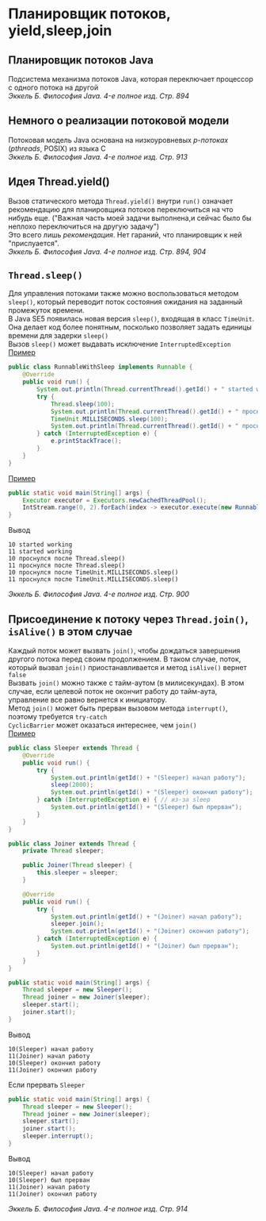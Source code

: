 # Планировщик потоков, yield,sleep,join
## Планировщик потоков Java
Подсистема механизма потоков Java, которая переключает процессор с одного потока на другой<br/>
_Эккель Б. Философия Java. 4-е полное изд. Стр. 894_

## Немного о реализации потоковой модели
Потоковая модель Java основана на низкоуровневых _p-потоках_ (_pthreads_, POSIX) из языка C<br/>
_Эккель Б. Философия Java. 4-е полное изд. Стр. 913_

## Идея Thread.yield()
Вызов статического метода `Thread.yield()` внутри `run()` означает рекомендацию для планировщика потоков переключиться на что нибудь еще. ("Важная часть моей задачи выполнена,и сейчас было бы неплохо переключиться на другую задачу")<br/>
Это всего лишь _рекомендация_. Нет гараний, что планировщик к ней "прислуается".<br/>
_Эккель Б. Философия Java. 4-е полное изд. Стр. 894, 904_

## `Thread.sleep()`
Для управления потоками также можно воспользоваться методом `sleep()`, который переводит поток состояния ожидания на заданный промежуток времени.<br/>
В Java SE5 появилась новая версия `sleep()`, входящая в класс `TimeUnit`. Она делает код более понятным, посколько позволяет задать единицы времени для задерки `sleep()`<br/>
Вызов `sleep()` может выдавать исключение `InterruptedException`<br/>
[Пример](examples/java/threads/sleep/RunnableWithSleep.java)
```java
public class RunnableWithSleep implements Runnable {
    @Override
    public void run() {
        System.out.println(Thread.currentThread().getId() + " started working");
        try {
            Thread.sleep(100);
            System.out.println(Thread.currentThread().getId() + " проснулся после Thread.sleep()");
            TimeUnit.MILLISECONDS.sleep(100);
            System.out.println(Thread.currentThread().getId() + " проснулся после TimeUnit.MILLISECONDS.sleep()");
        } catch (InterruptedException e) {
            e.printStackTrace();
        }
    }
}
```
[Пример](examples/java/threads/sleep/SleepExample.java)
```java
public static void main(String[] args) {
    Executor executor = Executors.newCachedThreadPool();
    IntStream.range(0, 2).forEach(index -> executor.execute(new RunnableWithSleep()));
}
```
Вывод
```
10 started working
11 started working
10 проснулся после Thread.sleep()
11 проснулся после Thread.sleep()
10 проснулся после TimeUnit.MILLISECONDS.sleep()
11 проснулся после TimeUnit.MILLISECONDS.sleep()
```
_Эккель Б. Философия Java. 4-е полное изд. Стр. 900_

## Присоединение к потоку через `Thread.join()`, `isAlive()` в этом случае
Каждый поток может вызвать `join()`, чтобы дождаться завершения другого потока перед своим продолжением. В таком случае, поток, который вызвал `join()` приостанавливается и метод `isAlive()` вернет `false`<br/>
Вызвать `join()` можно также с тайм-аутом (в милисекундах). В этом случае, если целевой поток не окончит работу до тайм-аута, управление все равно вернется к инициатору.<br/>
Метод `join()` может быть прерван вызовом метода `interrupt()`, поэтому требуется `try-catch`<br/>
`CyclicBarrier` может оказаться интереснее, чем `join()`<br/>
[Пример](examples/java/threads/join/Sleeper.java)
```java
public class Sleeper extends Thread {
    @Override
    public void run() {
        try {
            System.out.println(getId() + "(Sleeper) начал работу");
            sleep(2000);
            System.out.println(getId() + "(Sleeper) окончил работу");
        } catch (InterruptedException e) { // из-за sleep
            System.out.println(getId() + "(Sleeper) был прерван");
        }
    }
}
```
```java
public class Joiner extends Thread {
    private Thread sleeper;

    public Joiner(Thread sleeper) {
        this.sleeper = sleeper;
    }

    @Override
    public void run() {
        try {
            System.out.println(getId() + "(Joiner) начал работу");
            sleeper.join();
            System.out.println(getId() + "(Joiner) окончил работу");
        } catch (InterruptedException e) {
            System.out.println(getId() + "(Joiner) был прерван");
        }
    }
}
```
```java
public static void main(String[] args) {
    Thread sleeper = new Sleeper();
    Thread joiner = new Joiner(sleeper);
    sleeper.start();
    joiner.start();
}
```
Вывод
```
10(Sleeper) начал работу
11(Joiner) начал работу
10(Sleeper) окончил работу
11(Joiner) окончил работу
```
Если прервать `Sleeper`
```java
public static void main(String[] args) {
    Thread sleeper = new Sleeper();
    Thread joiner = new Joiner(sleeper);
    sleeper.start();
    joiner.start();
    sleeper.interrupt();
}
```
Вывод
```
10(Sleeper) начал работу
10(Sleeper) был прерван
11(Joiner) начал работу
11(Joiner) окончил работу
```
_Эккель Б. Философия Java. 4-е полное изд. Стр. 914_